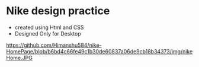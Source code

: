 # Nike design practice

- created using Html and CSS
- Designed Only for Desktop 


https://github.com/Himanshu584/nike-HomePage/blob/b6bd4c66fe49c1b30de60837a06de9cb18b34373/img/nikeHome.JPG
